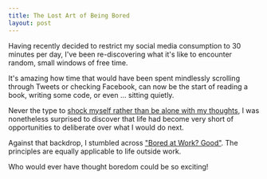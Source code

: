 ```yaml
---
title: The Lost Art of Being Bored
layout: post
---
```


Having recently decided to restrict my social media consumption to 30
minutes per day, I've been re-discovering what it's like to encounter
random, small windows of free time.

It's amazing how time that would have been spent mindlessly scrolling
through Tweets or checking Facebook, can now be the start of reading a
book, writing some code, or even ... sitting quietly.

Never the type to
[shock myself rather than be alone with my thoughts][1], I was
nonetheless surprised to discover that life had become very short of
opportunities to deliberate over what I would do next.

Against that backdrop, I stumbled across
["Bored at Work? Good"][2]. The principles are equally applicable to
life outside work.

Who would ever have thought boredom could be so exciting!

[1]: http://news.sciencemag.org/brain-behavior/2014/07/people-would-rather-be-electrically-shocked-left-alone-their-thoughts
[2]: http://www.inc.com/jessica-stillman/bored-at-work-good.html
